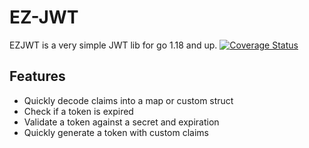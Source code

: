 # EZ-JWT
EZJWT is a very simple JWT lib for go 1.18 and up.
[![Coverage Status](https://coveralls.io/repos/github/gcottom/ezjwt/badge.svg?branch=main)](https://coveralls.io/github/gcottom/ezjwt?branch=main)

## Features
- Quickly decode claims into a map or custom struct
- Check if a token is expired
- Validate a token against a secret and expiration 
- Quickly generate a token with custom claims